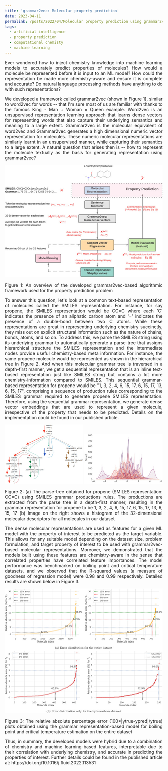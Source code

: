 ```yaml
---
title: 'grammar2vec: Molecular property prediction'
date: 2023-04-11
permalink: /posts/2022/04/Molecular property prediction using grammar2vec/
tags:
  - artificial intelligence
  - property prediction
  - computational chemisty
  - machine learning 
---
```

<div style="text-align: justify">

<p>Ever wondered how to inject chemistry knowledge into machine learning models to accurately predict properties of molecules? How would a molecule be represented before it is input to an ML model? How could the representation be made more chemistry-aware and ensure it is complete and accurate? Do natural language processing methods have anything to do with such representations?</p>

<p>We developed a framework called grammar2vec (shown in Figure 1), similar to word2vec for words -- that I'm sure most of us are familiar with thanks to the famous King - Man + Woman = Queen example.  Word2vec is an unsupervised representation learning approach that learns dense vectors for representing words that also capture their underlying semantics and meaning to a large extent. Grammar2vec is the molecular equivalent of word2vec and Grammar2vec generates a high dimensional numeric vector representation for molecules. These numeric molecular representations are similarly learnt in an unsupervised manner, while capturing their semantics to a large extent. A natural question that arises then is -- how to represent the molecule textually as the basis for generating representation using grammar2vec?</p>
  
<p style="text-align: center;"><img class="aligncenter size-full wp-image-123" src="/files/overall-framework.jpeg" width="550" height="" /></p>
Figure 1: An overview of the developed grammar2vec-based algorithmic framework used for the property prediction problem<br>

<p>To answer this question, let's look at a common text-based representation of molecules called the SMILES representation. For instance, for say propene, the SMILES representation would be CC=C where each 'C' indicates the presence of an aliphatic carbon atom and '=' indicates the presence of a double-bond between two C atoms. While these representations are great in representing underlying chemistry succinctly, they miss out on explicit structural information such as the nature of chains, bonds, atoms, and so on. To address this, we parse the SMILES string using its underlying grammar to automatically generate a parse-tree that assigns hierarchical structure the SMILES representation and the intermediate nodes provide useful chemistry-based meta information. For instance, the same propene molecule would be represented as shown in the hierarchical tree in Figure 2. And when this molecular grammar tree is traversed in a depth-first manner, we get a sequential representation that is an inline text-based representation just like SMILES string but contains a lot more chemistry-information compared to SMILES. This sequential grammar-based representation for propene would be "1, 3, 2, 4, 6, 15, 17, 6, 15, 17, 13, 6, 15, 17", comprising a sequence of production rules corresponding to the SMILES grammar required to generate propene SMILES representation. Therefore, using the sequential grammar representation, we generate dense vector embeddings that are used to represent a given molecule, irrespective of the property that needs to be predicted. Details on the implementation could be found in our published article. </p>
  
<p style="text-align: center;"><img class="aligncenter size-full wp-image-123" src="/files/gram-tree.jpg" width="250" height="" />  <img class="aligncenter size-full wp-image-123" src="/files/grammar2vec-dist.jpg" width="250" height="" /></p>
Figure 2: (a) The parse-tree obtained for propene (SMILES representation: CC=C) using SMILES grammar productions rules. The productions are extracted from the parse tree in a depth-first manner, resulting in the grammar representation for propene to be 1, 3, 2, 4, 6, 15, 17, 6, 15, 17, 13, 6, 15, 17 (b) Image on the right shows a histogram of the 32-dimensional molecular descriptors for all molecules in our dataset<br>

<p>The dense molecular representations are used as features for a given ML model with the property of interest to be predicted as the target variable. This allows for any suitable model depending on the dataset size, problem formulation, and target property of interest to be used with grammar2vec-based molecular representations. Moreover, we demonstrated that the models built using these features are chemistry-aware in the sense that correlated properties have correlated feature importances. The model performance was benchmarked on boiling point and critical temperature datasets, and we observed that the R-squared values (a measure of goodness of regression model) were 0.98 and 0.99 respectively. Detailed results are shown below in Figure 3. </p>
  
<p style="text-align: center;"><img class="aligncenter size-full wp-image-123" src="/files/results.jpg" width="550" height="" /></p>
Figure 3: The relative absolute percentage error (100*|ytrue-ypred|/ytrue) plots obtained using the grammar representation-based model for boiling point and critical temperature estimation on the entire dataset<br>

<p>Thus, in summary, the developed models were hybrid due to a combination of chemistry and machine learning-based features, interpretable due to their correlation with underlying chemistry, and accurate in predicting the properties of interest. Further details could be found in the published article at: https://doi.org/10.1016/j.fluid.2022.113531</p>
  
  
</div>
  

